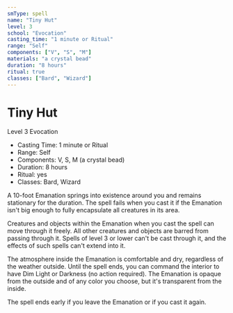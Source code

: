 ```yaml
---
smType: spell
name: "Tiny Hut"
level: 3
school: "Evocation"
casting_time: "1 minute or Ritual"
range: "Self"
components: ["V", "S", "M"]
materials: "a crystal bead"
duration: "8 hours"
ritual: true
classes: ["Bard", "Wizard"]
---
```


# Tiny Hut
Level 3 Evocation

- Casting Time: 1 minute or Ritual
- Range: Self
- Components: V, S, M (a crystal bead)
- Duration: 8 hours
- Ritual: yes
- Classes: Bard, Wizard

A 10-foot Emanation springs into existence around you and remains stationary for the duration. The spell fails when you cast it if the Emanation isn't big enough to fully encapsulate all creatures in its area.

Creatures and objects within the Emanation when you cast the spell can move through it freely. All other creatures and objects are barred from passing through it. Spells of level 3 or lower can't be cast through it, and the effects of such spells can't extend into it.

The atmosphere inside the Emanation is comfortable and dry, regardless of the weather outside. Until the spell ends, you can command the interior to have Dim Light or Darkness (no action required). The Emanation is opaque from the outside and of any color you choose, but it's transparent from the inside.

The spell ends early if you leave the Emanation or if you cast it again.
